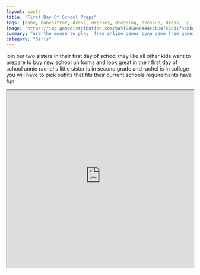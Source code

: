 ```yaml
---
layout: posts
title: "First Day Of School Preps"
tags: [baby, babysitter, dress, dresses, dressing, dressup, dress, up, dressupgame, dressupmix, fashion, fashionista, highschool, school, schoolgirl, bestdressupgames, babies, old, school, free, online, games, oyna, game, free, games, play, play, games]
image: "https://img.gamedistribution.com/ba5f245046444ccb847e6231f59dbede-512x384.jpeg"
summary: "use the mouse to play  free online games oyna game free games play play games"
category: "Girls"
---
```


join our two sisters in their first day of school they like all other kids want to prepare to buy new school uniforms and look great in their first day of school annie rachel s little sister is in second grade and rachel is in college you will have to pick outfits that fits their current schools requirements have fun

<iframe width="100%" height="480px;" src="https://html5.gamedistribution.com/ba5f245046444ccb847e6231f59dbede/"></iframe>